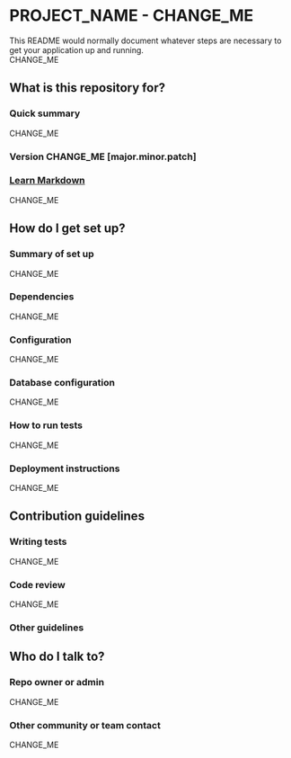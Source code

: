 # PROJECT_NAME - CHANGE_ME #

This README would normally document whatever steps are necessary to get your application up and running.  
CHANGE_ME  

## What is this repository for? ##

### Quick summary

CHANGE_ME  

### Version CHANGE_ME  [major.minor.patch]

### [Learn Markdown](https://www.markdownguide.org/)

CHANGE_ME  

## How do I get set up? ##

### Summary of set up

CHANGE_ME  

### Dependencies

CHANGE_ME  

### Configuration

CHANGE_ME  

### Database configuration

CHANGE_ME  

### How to run tests

CHANGE_ME  

### Deployment instructions

CHANGE_ME  

## Contribution guidelines ##

### Writing tests

CHANGE_ME  

### Code review

CHANGE_ME  

### Other guidelines

## Who do I talk to? ##

### Repo owner or admin

CHANGE_ME  

### Other community or team contact

CHANGE_ME  
